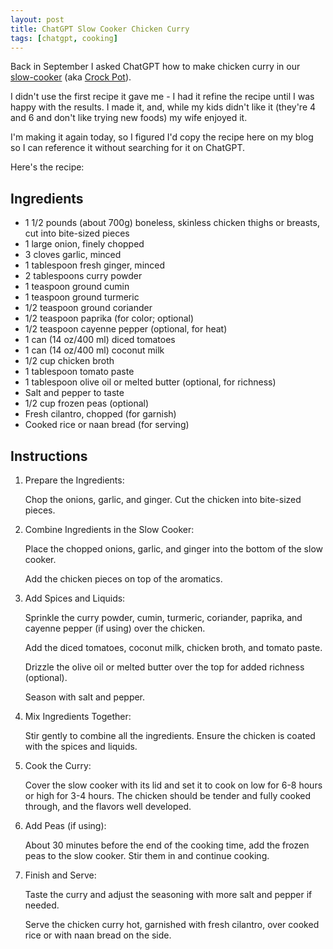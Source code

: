 ```yaml
---
layout: post
title: ChatGPT Slow Cooker Chicken Curry
tags: [chatgpt, cooking]
---
```


Back in September I asked ChatGPT how to make chicken curry in our [slow-cooker](https://www.amazon.com/s?k=slow+cooker&tag=hendrixjoseph-20) (aka [Crock Pot](https://www.amazon.com/stores/Crock-PotBrand/page/C09563BD-7BCB-4A7C-AA82-4C310E7E20D7?tag=hendrixjoseph-20)).

I didn't use the first recipe it gave me - I had it refine the recipe until I was happy with the results. I made it, and, while my kids didn't like it (they're 4 and 6 and don't like trying new foods) my wife enjoyed it.

I'm making it again today, so I figured I'd copy the recipe here on my blog so I can reference it without searching for it on ChatGPT.

Here's the recipe:

## Ingredients

* 1 1/2 pounds (about 700g) boneless, skinless chicken thighs or breasts, cut into bite-sized pieces
* 1 large onion, finely chopped
* 3 cloves garlic, minced
* 1 tablespoon fresh ginger, minced
* 2 tablespoons curry powder
* 1 teaspoon ground cumin
* 1 teaspoon ground turmeric
* 1/2 teaspoon ground coriander
* 1/2 teaspoon paprika (for color; optional)
* 1/2 teaspoon cayenne pepper (optional, for heat)
* 1 can (14 oz/400 ml) diced tomatoes
* 1 can (14 oz/400 ml) coconut milk
* 1/2 cup chicken broth
* 1 tablespoon tomato paste
* 1 tablespoon olive oil or melted butter (optional, for richness)
* Salt and pepper to taste
* 1/2 cup frozen peas (optional)
* Fresh cilantro, chopped (for garnish)
* Cooked rice or naan bread (for serving)

## Instructions

1. Prepare the Ingredients:

   Chop the onions, garlic, and ginger. Cut the chicken into bite-sized pieces.

2. Combine Ingredients in the Slow Cooker:

   Place the chopped onions, garlic, and ginger into the bottom of the slow cooker.

   Add the chicken pieces on top of the aromatics.

3. Add Spices and Liquids:

   Sprinkle the curry powder, cumin, turmeric, coriander, paprika, and cayenne pepper (if using) over the chicken.

   Add the diced tomatoes, coconut milk, chicken broth, and tomato paste.

   Drizzle the olive oil or melted butter over the top for added richness (optional).

   Season with salt and pepper.

4. Mix Ingredients Together:

   Stir gently to combine all the ingredients. Ensure the chicken is coated with the spices and liquids.

5. Cook the Curry:

   Cover the slow cooker with its lid and set it to cook on low for 6-8 hours or high for 3-4 hours. The chicken should be tender and fully cooked through, and the flavors well developed.

6. Add Peas (if using):

   About 30 minutes before the end of the cooking time, add the frozen peas to the slow cooker. Stir them in and continue cooking.

7. Finish and Serve:

   Taste the curry and adjust the seasoning with more salt and pepper if needed.

   Serve the chicken curry hot, garnished with fresh cilantro, over cooked rice or with naan bread on the side.
